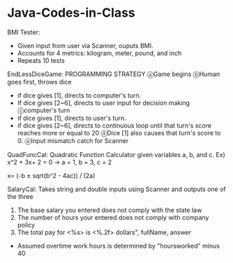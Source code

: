 # Java-Codes-in-Class
BMI Tester:
- Given input from user via Scanner, ouputs BMI.
- Accounts for 4 metrics: kilogram, meter, pound, and inch
- Repeats 10 tests

EndLessDiceGame:
PROGRAMMING STRATEGY
ⓐGame begins
ⓑHuman goes first, throws dice 
- if dice gives [1], directs to computer's turn. 
- If dice gives [2~6], directs to user input for decision making
ⓒcomputer's turn 
- if dice gives [1], directs to user's turn. 
- if dice gives [2~6], directs to continuous loop until that turn's score reaches more or equal to 20 
ⓓDice [1] also causes that turn's score to 0.
ⓔInput mismatch catch for Scanner

QuadFuncCal:
Quadratic Function Calculator given variables a, b, and c.
Ex) x^2 + 3x+ 2 = 0 → a = 1, b = 3, c = 2

 x=  (-b ± sqrt(b^2 - 4ac)) / (2a)

SalaryCal:
Takes string and double inputs using Scanner and outputs one of the three
1) The base salary you entered does not comply with the state law
2) The number of hours your entered does not comply with company policy
3) The total pay for <%s> is <%.2f> dollars", fullName, answer
- Assumed overtime work hours is determined by "hoursworked" minus 40


